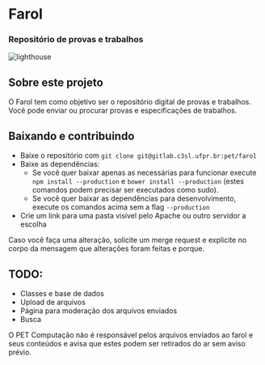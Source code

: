 # Farol
### Repositório de provas e trabalhos

![lighthouse](https://d13yacurqjgara.cloudfront.net/users/195056/screenshots/873094/lighthouse.jpg)

## Sobre este projeto
O Farol tem como objetivo ser o repositório digital de provas e trabalhos. Você pode enviar ou procurar provas e especificações de trabalhos.

## Baixando e contribuindo
* Baixe o repositório com `git clone git@gitlab.c3sl.ufpr.br:pet/farol`
* Baixe as dependências:
    * Se você quer baixar apenas as necessárias para funcionar execute `npm install --production` e `bower install --production` (estes comandos podem precisar ser executados como sudo).
    * Se você quer baixar as dependências para desenvolvimento, execute os comandos acima sem a flag `--production`
* Crie um link para uma pasta visível pelo Apache ou outro servidor a escolha

Caso você faça uma alteração, solicite um merge request e explicite no corpo da mensagem que alterações foram feitas e porque.

## TODO:
* Classes e base de dados
* Upload de arquivos
* Página para moderação dos arquivos enviados
* Busca

O PET Computação não é responsável pelos arquivos enviados ao farol e seus conteúdos e avisa que estes podem ser retirados do ar sem aviso prévio.